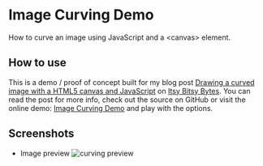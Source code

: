 # Image Curving Demo

How to curve an image using JavaScript and a &lt;canvas&gt; element.

## How to use

This is a demo / proof of concept built for my blog post [Drawing a curved image with a HTML5 canvas and JavaScript](https://itsybitsybytes.com/drawing-a-curved-image-with-a-html5-canvas-and-javascript) on [Itsy Bitsy Bytes](https://itsybitsybytes.com/)</a>. You can read the post for more info, check out the source on GitHub or visit the online demo: [Image Curving Demo](https://dev.bogdanbucur.eu/itsybitsybytes-blog-posts/image-curving-demo/) and play with the options.


## Screenshots

* Image preview
![curving preview](https://itsybitsybytes.com/content/images/2017/10/Screen-Shot-2017-10-11-at-22.17.30.png)
